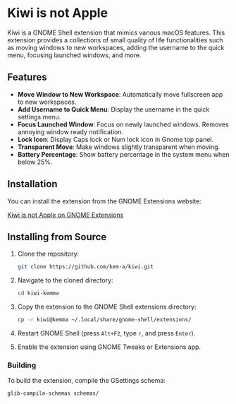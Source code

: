 # Kiwi is not Apple

Kiwi is a GNOME Shell extension that mimics various macOS features. This extension provides a collections of small quality of life functionalities such as moving windows to new workspaces, adding the username to the quick menu, focusing launched windows, and more.

## Features

- **Move Window to New Workspace**: Automatically move fullscreen app to new workspaces.
- **Add Username to Quick Menu**: Display the username in the quick settings menu.
- **Focus Launched Window**: Focus on newly launched windows. Removes annoying window ready notification.
- **Lock Icon**: Display Caps lock or Num lock icon in Gnome top panel.
- **Transparent Move**: Make windows slightly transparent when moving.
- **Battery Percentage**: Show battery percentage in the system menu when below 25%.

## Installation

You can install the extension from the GNOME Extensions website:

[Kiwi is not Apple on GNOME Extensions](https://extensions.gnome.org/extension/kiwi-is-not-apple/)

## Installing from Source

1. Clone the repository:
    ```sh
    git clone https://github.com/kem-a/kiwi.git
    ```

2. Navigate to the cloned directory:
    ```sh
    cd kiwi-kemma
    ```

3. Copy the extension to the GNOME Shell extensions directory:
    ```sh
    cp -r kiwi@kemma ~/.local/share/gnome-shell/extensions/
    ```

4. Restart GNOME Shell (press `Alt+F2`, type `r`, and press `Enter`).

5. Enable the extension using GNOME Tweaks or Extensions app.

### Building

To build the extension, compile the GSettings schema:
```sh
glib-compile-schemas schemas/
